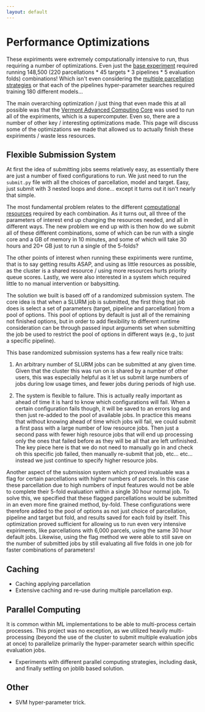 ```yaml
---
layout: default
---
```


# Performance Optimizations

These expiriments were extremely computationally intensive to run, thus requiring a number of optimizations. Even just the [base experiment](./index#base-experiment-setup) required running 148,500 (220 parcellations * 45 targets * 3 pipelines * 5 evaluation folds) combinations! Which isn't even considering the [multiple parcellation strategies](index.md#multiple-parcellation-strategies) or that each of the pipelines hyper-parameter searches required training 180 different models...

The main overarching optimization / just thing that even made this at all possible was that the [Vermont Advanced Computing Core](https://www.uvm.edu/vacc) was used to run all of the expiriments, which is a supercomputer. Even so, there are a number of other key / interesting optimizations
made. This page will discuss some of the optimizations we made that allowed us to actually finish these expiriments / waste less resources.

## Flexible Submission System

At first the idea of submitting jobs seems relatively easy, as essentially there are just a number of fixed configurations to run. We just need to run the `submit.py` file with all the choices of parcellation, model and target. Easy, just submit with 3 nested loops and done... except it turns out it isn't nearly that simple. 

The most fundamental problem relates to the different [computational resources](./trade_offs#runtime) required by each combination. As it turns out, all three of the parameters of interest end up changing the resources needed, and all in different ways. The new problem we end up with is then how do we submit all of these different combinations, some of which can be run with a single core and a GB of memory in 10 minutes, and some of which will take 30 hours and 20+ GB just to run a single of the 5-folds?

The other points of interest when running these expiriments were runtime, that is to say getting results ASAP, and using as little resources as possible, as the cluster is a shared resource / using more resources hurts priority queue scores. Lastly, we were also interested in a system which required little to no manual intervention or babysitting.

The solution we built is based off of a randomized submission system. The core idea is that when a SLURM job is submitted, the first thing that job does is select a set of parameters (target, pipeline and parcellation) from a pool of options. This pool of options by default is just all of the remaining not finished options, but in order to add flexibility to different runtime consideration can be through passed input arguments set when submitting the job be used to restrict the pool of options in different ways (e.g., to just a specific pipeline).

This base randomized submission systems has a few really nice traits: 

1. An arbitrary number of SLURM jobs can be submitted at any given time. Given that the cluster this was run on is shared by a number of other users, this was especially helpful as it let us submit large numbers of jobs during low usage times, and fewer jobs during periods of high use.
   
2. The system is flexible to failure. This is actually really important as ahead of time it is hard to know which configurations will fail. When a certain configuration fails though, it will be saved to an errors log and then just re-added to the pool of available jobs. In practice this means that without knowing ahead of time which jobs will fail, we could submit a first pass with a large number of low resource jobs. Then just a second pass with fewer high resource jobs that will end up processing only the ones that failed before as they will be all that are left unfinished. The key piece here is that we do not need to manually go in and check oh this specific job failed, then manually re-submit that job, etc... etc... instead we just continue to specify higher resource jobs.

Another aspect of the submission system which proved invaluable was a flag for certain parcellations with higher numbers of parcels. In this case these parcellation due to high numbers of input features would not be able to complete their 5-fold evaluation within a single 30 hour normal job. To solve this, we specified that these flagged parcellations would be submitted in an even more fine grained method, by-fold. These configurations were therefore added to the pool of options as not just choice of parcellation, pipeline and target but fold, and results saved for each fold by itself. This optimization proved sufficient for allowing us to run even very intensive expiriments, like parcellations with 6,000 parcels, using the same 30 hour default jobs. Likewise, using the flag method we were able to still save on the number of submitted jobs by still evaluating all five folds in one job for faster combinations of parameters!

## Caching

- Caching applying parcellation
- Extensive caching and re-use during multiple parcellation exp.

## Parallel Computing

It is common within ML implementations to be able to multi-process certain processes. This project was no exception, as we utilized heavily multi-processing (beyond the use of the cluster to submit multiple evaluation jobs at once) to parallelize primarily the hyper-parameter search within specific evaluation jobs.

- Experiments with different parallel computing strategies, including dask, and finally settling on joblib based solution.

## Other

- SVM hyper-parameter trick. 
